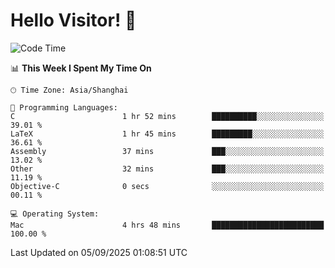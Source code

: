 # Hello Visitor! 👋

<!--START_SECTION:waka-->
![Code Time](http://img.shields.io/badge/Code%20Time-445%20hrs%2046%20mins-blue)

📊 **This Week I Spent My Time On** 

```text
🕑︎ Time Zone: Asia/Shanghai

💬 Programming Languages: 
C                        1 hr 52 mins        ██████████░░░░░░░░░░░░░░░   39.01 % 
LaTeX                    1 hr 45 mins        █████████░░░░░░░░░░░░░░░░   36.61 % 
Assembly                 37 mins             ███░░░░░░░░░░░░░░░░░░░░░░   13.02 % 
Other                    32 mins             ███░░░░░░░░░░░░░░░░░░░░░░   11.19 % 
Objective-C              0 secs              ░░░░░░░░░░░░░░░░░░░░░░░░░   00.11 % 

💻 Operating System: 
Mac                      4 hrs 48 mins       █████████████████████████   100.00 % 
```


 Last Updated on 05/09/2025 01:08:51 UTC
<!--END_SECTION:waka-->
